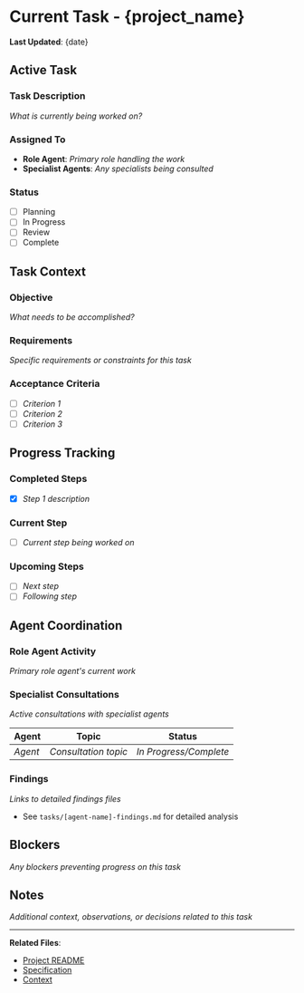 # Current Task - {project_name}

**Last Updated**: {date}

## Active Task

### Task Description
_What is currently being worked on?_

### Assigned To
- **Role Agent**: _Primary role handling the work_
- **Specialist Agents**: _Any specialists being consulted_

### Status
- [ ] Planning
- [ ] In Progress
- [ ] Review
- [ ] Complete

## Task Context

### Objective
_What needs to be accomplished?_

### Requirements
_Specific requirements or constraints for this task_

### Acceptance Criteria
- [ ] _Criterion 1_
- [ ] _Criterion 2_
- [ ] _Criterion 3_

## Progress Tracking

### Completed Steps
- [x] _Step 1 description_

### Current Step
- [ ] _Current step being worked on_

### Upcoming Steps
- [ ] _Next step_
- [ ] _Following step_

## Agent Coordination

### Role Agent Activity
_Primary role agent's current work_

### Specialist Consultations
_Active consultations with specialist agents_

| Agent | Topic | Status |
|-------|-------|--------|
| _Agent_ | _Consultation topic_ | _In Progress/Complete_ |

### Findings
_Links to detailed findings files_
- See `tasks/[agent-name]-findings.md` for detailed analysis

## Blockers

_Any blockers preventing progress on this task_

## Notes

_Additional context, observations, or decisions related to this task_

---

**Related Files**:
- [Project README](../README.md)
- [Specification](../spec.md)
- [Context](../context.md)
